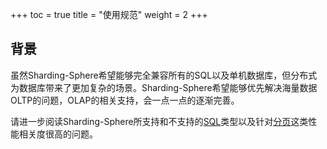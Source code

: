 +++
toc = true
title = "使用规范"
weight = 2
+++

## 背景

虽然Sharding-Sphere希望能够完全兼容所有的SQL以及单机数据库，但分布式为数据库带来了更加复杂的场景。Sharding-Sphere希望能够优先解决海量数据OLTP的问题，OLAP的相关支持，会一点一点的逐渐完善。

请进一步阅读Sharding-Sphere所支持和不支持的[SQL](/02-sharding/usage-standard/sql)类型以及针对[分页](/02-sharding/usage-standard/pagination)这类性能相关度很高的问题。
